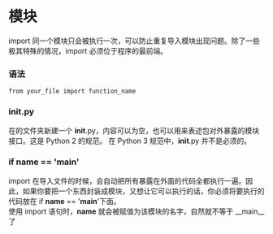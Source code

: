 # 模块
import 同一个模块只会被执行一次，可以防止重复导入模块出现问题。除了一些极其特殊的情况，import 必须位于程序的最前端。


### 语法
```buildoutcfg
from your_file import function_name
```


### __init__.py
在的文件夹新建一个 __init__.py，内容可以为空，也可以用来表述包对外暴露的模块接口。这是 Python 2 的规范。
在 Python 3 规范中，__init__.py 并不是必须的。


### if __name__ == '__main__'
import 在导入文件的时候，会自动把所有暴露在外面的代码全都执行一遍。因此，如果你要把一个东西封装成模块，又想让它可以执行的话，你必须将要执行的代码放在 if __name__ == '__main__'下面。  
使用 import 语句时，__name__ 就会被赋值为该模块的名字，自然就不等于 __main__了











